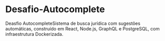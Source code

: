 # Desafio-Autocomplete
Deasfio AutocompleteSistema de busca jurídica com sugestões automáticas, construído em React, Node.js, GraphQL e PostgreSQL, com infraestrutura Dockerizada.
